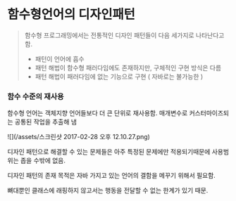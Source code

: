 # **함수형언어의 디자인패턴**

> 함수형 프로그래밍에서는 전통적인 디자인 패턴들이 다음 세가지로 나타난다고 함.
>
> * 패턴이 언어에 흡수
> * 패턴 해법이 함수형 패러다임에도 존재하지만, 구체적인 구현 방식은 다름
> * 패턴 해법이 패러다임에 없는 기능으로 구현 \( 자바로는 불가능한 \)

### 함수 수준의 재사용

함수형 언어는 객체지향 언어들보다 더 큰 단위로 재사용함. 매개변수로 커스터마이즈되는 공통된 작업을 추출해 냄

![](/assets/스크린샷 2017-02-28 오후 12.10.27.png)

디자인 패턴으로 해결할 수 있는 문제들은 아주 특정된 문제에만 적용되기때문에 사용범위는 좁을 수밖에 없음.

디자인 패턴의 존재 목적은 자바 가지고 있는 언어의 결함을 메꾸기 위해서 필요함.

뼈대뿐인 클래스에 래핑하지 않고서는 행동을 전달할 수 없는 한계가 있기 때문.

